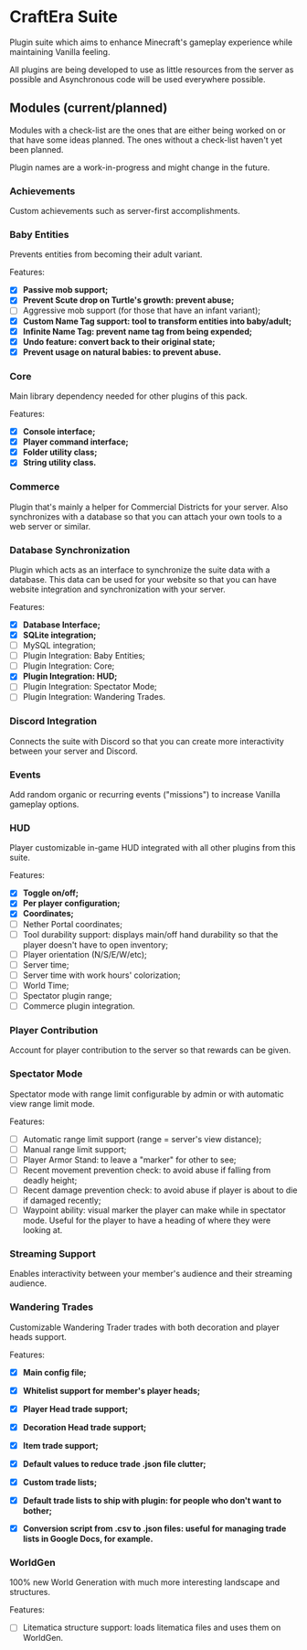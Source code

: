 
# CraftEra Suite  
Plugin suite which aims to enhance Minecraft's gameplay experience while maintaining Vanilla feeling.   
  
All plugins are being developed to use as little resources from the server as possible and Asynchronous code will be used everywhere possible.  
  
## Modules (current/planned)  
Modules with a check-list are the ones that are either being worked on or that have some ideas planned. The ones without a check-list haven't yet been planned.  
  
Plugin names are a work-in-progress and might change in the future.  
  
### Achievements 
Custom achievements such as server-first accomplishments.  
  
### Baby Entities 
Prevents entities from becoming their adult variant.  
  
Features:  
 - [x] **Passive mob support;**  
 - [x] **Prevent Scute drop on Turtle's growth: prevent abuse;**
 - [ ] Aggressive mob support (for those that have an infant variant);
 - [x] **Custom Name Tag support: tool to transform entities into baby/adult;**  
 - [x] **Infinite Name Tag: prevent name tag from being expended;**  
 - [x] **Undo feature: convert back to their original state;**  
 - [x] **Prevent usage on natural babies: to prevent abuse.**  
  
### Core 
Main library dependency needed for other plugins of this pack.  
  
Features:  
 - [x] **Console interface;**  
 - [x] **Player command interface;**  
 - [x] **Folder utility class;**  
 - [x] **String utility class.**  
  
### Commerce
Plugin that's mainly a helper for Commercial Districts for your server. Also synchronizes with a database so that you can attach your own tools to a web server or similar.
  
### Database Synchronization  
Plugin which acts as an interface to synchronize the suite data with a database. This data can be used for your website so that you can have website integration and synchronization with your server.  
  
Features:  
 - [x] **Database Interface;**  
 - [x] **SQLite integration;**
 - [ ] MySQL integration;
 - [ ] Plugin Integration: Baby Entities;
 - [ ] Plugin Integration: Core;
 - [x] **Plugin Integration: HUD;**
 - [ ] Plugin Integration: Spectator Mode;
 - [ ] Plugin Integration: Wandering Trades.
 
### Discord Integration  
Connects the suite with Discord so that you can create more interactivity between your server and Discord.  
  
### Events  
Add random organic or recurring events ("missions") to increase Vanilla gameplay options.  
  
### HUD  
Player customizable in-game HUD integrated with all other plugins from this suite.  
  
Features:  
 - [x] **Toggle on/off;**
 - [x] **Per player configuration;**
 - [x] **Coordinates;**  
 - [ ] Nether Portal coordinates;  
 - [ ] Tool durability support: displays main/off hand durability so that the player doesn't have to open inventory;  
 - [ ] Player orientation (N/S/E/W/etc);  
 - [ ] Server time;  
 - [ ] Server time with work hours' colorization;  
 - [ ] World Time;  
 - [ ] Spectator plugin range;  
 - [ ] Commerce plugin integration.  
  
### Player Contribution  
Account for player contribution to the server so that rewards can be given.  
  
### Spectator Mode  
Spectator mode with range limit configurable by admin or with automatic view range limit mode.  
  
Features:  
 - [ ] Automatic range limit support (range = server's view distance);  
 - [ ] Manual range limit support;  
 - [ ] Player Armor Stand: to leave a "marker" for other to see;  
 - [ ] Recent movement prevention check: to avoid abuse if falling from deadly height;  
 - [ ] Recent damage prevention check: to avoid abuse if player is about to die if damaged recently;  
 - [ ] Waypoint ability: visual marker the player can make while in spectator mode. Useful for the player to have a heading of where they were looking at.  
  
### Streaming Support  
Enables interactivity between your member's audience and their streaming audience.  
  
### Wandering Trades  
Customizable Wandering Trader trades with both decoration and player heads support.  
  
Features:  
 - [x] **Main config file;**  
 - [x] **Whitelist support for member's player heads;**  
 - [x] **Player Head trade support;**  
 - [x] **Decoration Head trade support;**  
 - [x] **Item trade support;**  
 - [x] **Default values to reduce trade .json file clutter;**  
 - [x] **Custom trade lists;**  
 - [x] **Default trade lists to ship with plugin: for people who don't want to bother;**
 - [x] **Conversion script from .csv to .json files: useful for managing trade lists in Google Docs, for example.** 
  
  
### WorldGen  
100% new World Generation with much more interesting landscape and structures.  
  
Features:  
 - [ ] Litematica structure support: loads litematica files and uses them on WorldGen.